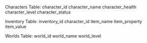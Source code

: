 Characters Table:
character_id
character_name
character_health
character_level
character_status

Inventory Table:
inventory_id
character_id
item_name
item_property
item_value

Worlds Table:
world_id
world_name
world_level